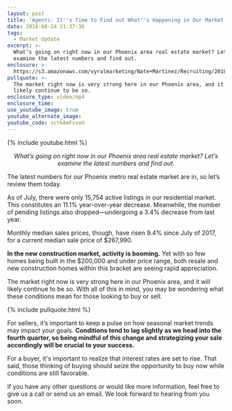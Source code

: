 ```yaml
---
layout: post
title: 'Agents: It''s Time to Find out What''s Happening in Our Market'
date: 2018-08-24 21:37:36
tags:
  - Market Update
excerpt: >-
  What’s going on right now in our Phoenix area real estate market? Let’s
  examine the latest numbers and find out.
enclosure: >-
  https://s3.amazonaws.com/vyralmarketing/Nate+Martinez/Recruiting/2018/Valley+of+the+Sun+Real+Estate+Agent-+market+update+8.29+(1).mp4
pullquote: >-
  The market right now is very strong here in our Phoenix area, and it will
  likely continue to be so.
enclosure_type: video/mp4
enclosure_time:
use_youtube_image: true
youtube_alternate_image:
youtube_code: scYkAmFsseU
---
```


{% include youtube.html %}

<p style="text-align: center;"><em>What’s going on right now in our Phoenix area real estate market? Let’s examine the latest numbers and find out.</em></p>

The latest numbers for our Phoenix metro real estate market are in, so let’s review them today.&nbsp;

As of July, there were only 15,754 active listings in our residential market. This constitutes an 11.1% year-over-year decrease. Meanwhile, the number of pending listings also dropped—undergoing a 3.4% decrease from last year.&nbsp;

Monthly median sales prices, though, have risen 9.4% since July of 2017, for a current median sale price of $267,990.&nbsp;

**In the new construction market, activity is booming.** Yet with so few homes being built in the $200,000 and under price range, both resale and new construction homes within this bracket are seeing rapid appreciation.&nbsp;

The market right now is very strong here in our Phoenix area, and it will likely continue to be so. With all of this in mind, you may be wondering what these conditions mean for those looking to buy or sell.

{% include pullquote.html %}

For sellers, it’s important to keep a pulse on how seasonal market trends may impact your goals. **Conditions tend to lag slightly as we head into the fourth quarter, so being mindful of this change and strategizing your sale accordingly will be crucial to your success.&nbsp;**

For a buyer, it's important to realize that interest rates are set to rise. That said, those thinking of buying should seize the opportunity to buy now while conditions are still favorable.&nbsp;

If you have any other questions or would like more information, feel free to give us a call or send us an email. We look forward to hearing from you soon.